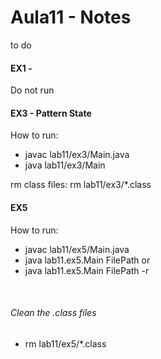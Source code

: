 # Aula11 - Notes

to do


#### EX1 - 

Do not run
<br>


#### EX3 - Pattern State

How to run: 
- javac lab11/ex3/Main.java 
- java lab11/ex3/Main

rm class files: rm lab11/ex3/*.class
<br>

#### EX5 

How to run: 
- javac lab11/ex5/Main.java 
- java lab11.ex5.Main FilePath
  or
- java lab11.ex5.Main FilePath -r
<br>

###### Clean the .class files 
-  rm lab11/ex5/*.class
